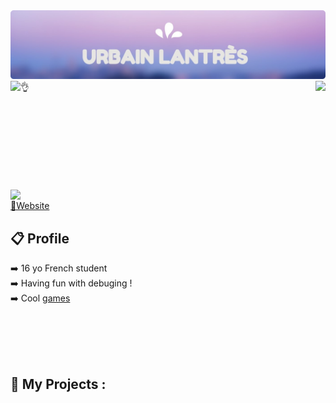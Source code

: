 <img src="https://github.com/UrbsKali/UrbsKali/blob/main/Hello.png"/>

<img align="left" src="https://github-readme-stats.vercel.app/api?username=urbskali&hide=issues&show_icons=true&count_private=true&theme=radical"/>
👌
<a href="https://github.com/anuraghazra/github-readme-stats"> <img align="right" src="https://github-readme-stats.vercel.app/api/top-langs/?username=urbskali&hide=html,css&count_private=true&layout=compact"/> </a>



<br><br><br><br><br><br><br><br>
<a href="https://discord.com/users/423567995609022464"> <img align="left" src="https://lanyard-profile-readme-nyria.vercel.app/api/423567995609022464?idleMessage=Probably%20doing%20something%20else..."/> </a>
<br>
<a href="https://urbskali.github.io/">📜Website</a>
## 📋 Profile
➡️ 16 yo French student <br>
➡️ Having fun with debuging ! <br>
➡️ Cool <a href="https://urbskali.itch.io/">games</a> 


<br><br><br><br>
## 📂 My Projects :
